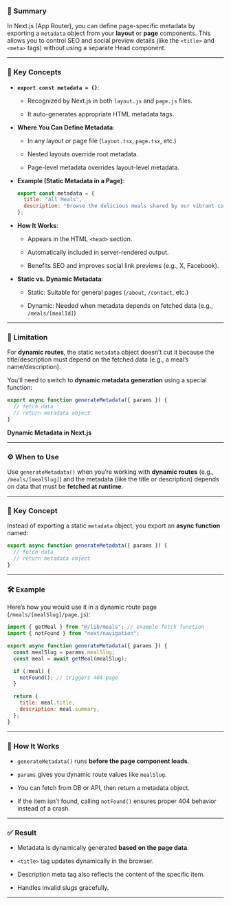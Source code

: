 
### 🧠 Summary

In Next.js (App Router), you can define page-specific metadata by exporting a `metadata` object from your **layout** or **page** components. This allows you to control SEO and social preview details (like the `<title>` and `<meta>` tags) without using a separate Head component.

---

### 📌 Key Concepts

- **`export const metadata = {}`**:
    
    - Recognized by Next.js in both `layout.js` and `page.js` files.
        
    - It auto-generates appropriate HTML metadata tags.
        
- **Where You Can Define Metadata**:
    
    - In any layout or page file (`layout.tsx`, `page.tsx`, etc.)
        
    - Nested layouts override root metadata.
        
    - Page-level metadata overrides layout-level metadata.
        
- **Example (Static Metadata in a Page)**:
    
    ```js
    export const metadata = {
      title: "All Meals",
      description: "Browse the delicious meals shared by our vibrant community"
    };
    ```
    
- **How It Works**:
    
    - Appears in the HTML `<head>` section.
        
    - Automatically included in server-rendered output.
        
    - Benefits SEO and improves social link previews (e.g., X, Facebook).
        
- **Static vs. Dynamic Metadata**:
    
    - Static: Suitable for general pages (`/about`, `/contact`, etc.)
        
    - Dynamic: Needed when metadata depends on fetched data (e.g., `/meals/[mealId]`)
        

---

### 🚧 Limitation

For **dynamic routes**, the static `metadata` object doesn’t cut it because the title/description must depend on the fetched data (e.g., a meal’s name/description).

You’ll need to switch to **dynamic metadata generation** using a special function:

```js
export async function generateMetadata({ params }) {
  // fetch data
  // return metadata object
}
```


**Dynamic Metadata in Next.js**

---

### ⚙️ When to Use

Use `generateMetadata()` when you’re working with **dynamic routes** (e.g., `/meals/[mealSlug]`) and the metadata (like the title or description) depends on data that must be **fetched at runtime**.

---

### 📌 Key Concept

Instead of exporting a static `metadata` object, you export an **async function** named:

```js
export async function generateMetadata({ params }) {
  // fetch data
  // return metadata object
}
```

---

### 🛠️ Example

Here’s how you would use it in a dynamic route page (`/meals/[mealSlug]/page.js`):

```js
import { getMeal } from "@/lib/meals"; // example fetch function
import { notFound } from "next/navigation";

export async function generateMetadata({ params }) {
  const mealSlug = params.mealSlug;
  const meal = await getMeal(mealSlug);

  if (!meal) {
    notFound(); // triggers 404 page
  }

  return {
    title: meal.title,
    description: meal.summary,
  };
}
```

---

### 🧠 How It Works

- `generateMetadata()` runs **before the page component loads**.
    
- `params` gives you dynamic route values like `mealSlug`.
    
- You can fetch from DB or API, then return a metadata object.
    
- If the item isn’t found, calling `notFound()` ensures proper 404 behavior instead of a crash.
    

---

### ✅ Result

- Metadata is dynamically generated **based on the page data**.
    
- `<title>` tag updates dynamically in the browser.
    
- Description meta tag also reflects the content of the specific item.
    
- Handles invalid slugs gracefully.
    

---

